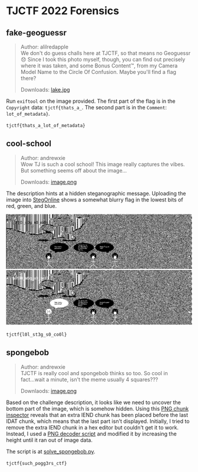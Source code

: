 # TJCTF 2022 Forensics

## fake-geoguessr
> Author: alilredapple<br>
> We don't do guess challs here at TJCTF, so that means no Geoguessr 😞 Since I took this photo myself, though, you can find out precisely where it was taken, and some Bonus Content™️, from my Camera Model Name to the Circle Of Confusion. Maybe you'll find a flag there?
> 
> Downloads: [lake.jpg](https://tjctf-2022.storage.googleapis.com/uploads/7a56b27dfa8bea3f7a0351d61f1198096127bb8217702af2c5eed6e80f8aa56f/lake.jpg)

Run `exiftool` on the image provided.
The first part of the flag is in the `Copyright` data: `tjctf{thats_a_`.
The second part is in the `Comment`: `lot_of_metadata}`.

`tjctf{thats_a_lot_of_metadata}`


## cool-school
> Author: andrewxie<br>
> Wow TJ is such a cool school! This image really captures the vibes. But something seems off about the image...
> 
> Downloads: [image.png](https://tjctf-2022.storage.googleapis.com/uploads/1a1f6a901162115f8953f48ce188df3bf8c5b0108204f9286d4c2f0f4c0ff647/image.png)

The description hints at a hidden steganographic message.
Uploading the image into [StegOnline](https://stegonline.georgeom.net/upload) shows a somewhat blurry flag in the lowest bits of red, green, and blue.

![Image of red 0 bitplane](/TJCTF/forensics/cool-school/image_red0.png)
![Image of green 0 bitplane](/TJCTF/forensics/cool-school/image_green0.png)

`tjctf{l0l_st3g_s0_co0l}`


## spongebob
> Author: andrewxie<br>
> TJCTF is really cool and spongebob thinks so too. So cool in fact...wait a minute, isn't the meme usually 4 squares???
> 
> Downlaods: [image.png](https://tjctf-2022.storage.googleapis.com/uploads/702de9969131631b39619ca3d2cf73d6b4739d1f89a0023b9e05cf641673f964/image.png)

Based on the challenge description, it looks like we need to uncover the bottom part of the image, which is somehow hidden.
Using this [PNG chunk inspector](https://www.nayuki.io/page/png-file-chunk-inspector) reveals that an extra IEND chunk has been placed before the last IDAT chunk, which means that the last part isn't displayed.
Initially, I tried to remove the extra IEND chunk in a hex editor but couldn't get it to work.
Instead, I used a [PNG decoder script](https://pyokagan.name/blog/2019-10-14-png/) and modified it by increasing the height until it ran out of image data.

The script is at [solve_spongebob.py](/TJCTF/forensics/spongebob/solve_spongebob.py).

`tjctf{such_pogg3rs_ctf}`